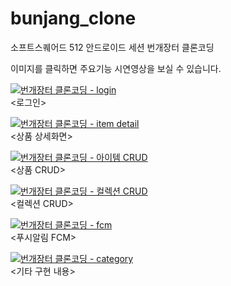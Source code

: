 # bunjang_clone

소프트스퀘어드 512 안드로이드 세션 번개장터 클론코딩

이미지를 클릭하면 주요기능 시연영상을 보실 수 있습니다.



[![번개장터 클론코딩 - login](http://img.youtube.com/vi/YF236i5ChVE/0.jpg)](https://youtu.be/YF236i5ChVE?t=0s)  <br>
<로그인> 

[![번개장터 클론코딩 - item detail](http://img.youtube.com/vi/t8Xk6VCLYzY/0.jpg)](https://youtu.be/t8Xk6VCLYzY?t=0s) <br>
<상품 상세화면> 

[![번개장터 클론코딩 - 아이템 CRUD](http://img.youtube.com/vi/B6arH4j9KTc/0.jpg)](https://youtu.be/B6arH4j9KTc?t=0s) <br>
<상품 CRUD> 

[![번개장터 클론코딩 - 컬렉션 CRUD](http://img.youtube.com/vi/-w2VPXzzvXc/0.jpg)](https://youtu.be/-w2VPXzzvXc?t=0s) <br>
<컬렉션 CRUD> 

[![번개장터 클론코딩 - fcm](http://img.youtube.com/vi/jfdfgvoXm8k/0.jpg)](https://youtu.be/jfdfgvoXm8k?t=0s) <br>
<푸시알림 FCM> 

[![번개장터 클론코딩 - category](http://img.youtube.com/vi/VU035g5Zl7U/0.jpg)](https://youtu.be/VU035g5Zl7U?t=0s) <br>
<기타 구현 내용>
